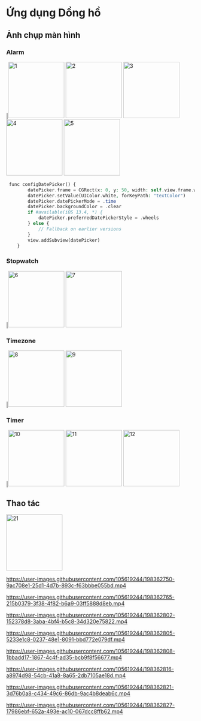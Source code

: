 
# Ứng dụng Dồng hồ 

## Ảnh chụp màn hình

### Alarm
|<img src=https://user-images.githubusercontent.com/105619244/197386114-d1f952ea-6658-4c40-8540-c5e5d0f42174.png alt=1 width="150" /> 
<img src=https://user-images.githubusercontent.com/105619244/197386116-bace87f2-2621-4bb8-a52a-6bef384b5b17.png alt=2 width="150" /> 
<img src=https://user-images.githubusercontent.com/105619244/197386118-2a5ccc75-13c1-4e08-ba01-39538df7882b.png alt=3 width="150" /> 
<img src=https://user-images.githubusercontent.com/105619244/197386119-3a5c7934-89db-4b6b-8c75-9323db078074.png alt=4 width="150" />
<img src=https://user-images.githubusercontent.com/105619244/197386121-b667fd7d-5d34-4977-92e8-8ea4c32528b5.png alt=5 width="150" />
```php
 func configDatePicker() {
        datePicker.frame = CGRect(x: 0, y: 50, width: self.view.frame.width, height: 200)
        datePicker.setValue(UIColor.white, forKeyPath: "textColor")
        datePicker.datePickerMode = .time
        datePicker.backgroundColor = .clear
        if #available(iOS 13.4, *) {
            datePicker.preferredDatePickerStyle = .wheels
        } else {
            // Fallback on earlier versions
        }
        view.addSubview(datePicker)
    }
 ```
### Stopwatch
|<img src=https://user-images.githubusercontent.com/105619244/197386131-bdf36584-a3a7-4bc8-a0a0-3fa048af3eb7.png alt=6 width="150" /> 
<img src=https://user-images.githubusercontent.com/105619244/197386133-ce33093d-70d6-4d03-bdde-5ee929498574.png alt=7 width="150" /> 
### Timezone
|<img src=https://user-images.githubusercontent.com/105619244/197386135-c06b1eeb-ec40-4bce-a5c1-c50edd82648d.png alt=8 width="150" />
<img src=https://user-images.githubusercontent.com/105619244/197386136-e14b5493-d53d-4e99-958d-2c11dfda2c43.png alt=9 width="150" /> 
### Timer
|<img src=https://user-images.githubusercontent.com/105619244/197386156-9c0d70c3-76fc-49d2-9c47-cdc7f54d20e0.png alt=10 width="150" />
<img src=https://user-images.githubusercontent.com/105619244/197386157-417b02db-7e1e-492e-8079-3ed5b0b22156.png alt=11 width="150" />
<img src=https://user-images.githubusercontent.com/105619244/197386159-e3a86206-1d76-4408-9194-b4438376e0ce.png alt=12 width="150" /> 

## Thao tác

<img src=https://user-images.githubusercontent.com/105619244/198362750-9ac708e1-25d1-4d7b-893c-f63bbbe055bd.mp4
 alt=21 width="150" /> 

https://user-images.githubusercontent.com/105619244/198362750-9ac708e1-25d1-4d7b-893c-f63bbbe055bd.mp4



https://user-images.githubusercontent.com/105619244/198362765-215b0379-3f38-4f82-b6a9-03ff5888d8eb.mp4



https://user-images.githubusercontent.com/105619244/198362802-152378d8-3aba-4bf4-b5c8-34d320e75822.mp4



https://user-images.githubusercontent.com/105619244/198362805-5233e1c8-0237-48e1-8091-bbd772e079df.mp4



https://user-images.githubusercontent.com/105619244/198362808-1bbadd17-1867-4c4f-ad35-bcb9f8f56677.mp4



https://user-images.githubusercontent.com/105619244/198362816-a8974d98-54cb-41a8-8a65-2db7105ae18d.mp4



https://user-images.githubusercontent.com/105619244/198362821-3d76b0a8-c434-49c6-86db-9ac4b8deab6c.mp4



https://user-images.githubusercontent.com/105619244/198362827-17986ebf-652a-493e-ac10-067dcc8ffb62.mp4



